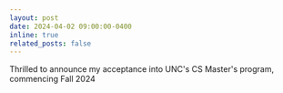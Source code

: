 ```yaml
---
layout: post
date: 2024-04-02 09:00:00-0400
inline: true
related_posts: false
---
```


Thrilled to announce my acceptance into UNC's CS Master's program, commencing Fall 2024